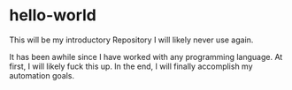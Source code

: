 # hello-world
This will be my introductory Repository I will likely never use again.

It has been awhile since I have worked with any programming language. At first, I will likely fuck this up. In the end, I will finally 
accomplish my automation goals.


